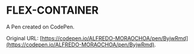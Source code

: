 # FLEX-CONTAINER

A Pen created on CodePen.

Original URL: [https://codepen.io/ALFREDO-MORAOCHOA/pen/ByjwRmd](https://codepen.io/ALFREDO-MORAOCHOA/pen/ByjwRmd).

